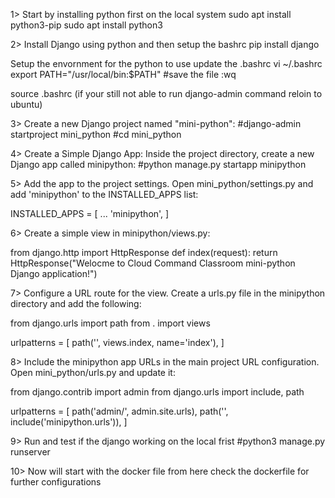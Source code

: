 
1>
Start by installing python first on the local system
 sudo apt install python3-pip
 sudo apt install python3

2>
Install Django using python and then setup the bashrc
pip install django

Setup the envornment for the python to use update the .bashrc
vi ~/.bashrc
export PATH="/usr/local/bin:$PATH"
#save the file :wq

source .bashrc
(if your still not able to run django-admin command reloin to ubuntu)

3>
Create a new Django project named "mini-python":
#django-admin startproject mini_python
#cd mini_python

4>
Create a Simple Django App:
Inside the project directory, create a new Django app called minipython:
#python manage.py startapp minipython

5>
Add the app to the project settings. Open mini_python/settings.py and add 'minipython' to the INSTALLED_APPS list:

INSTALLED_APPS = [
    ...
    'minipython',
]

6>
Create a simple view in minipython/views.py:

from django.http import HttpResponse
def index(request):
    return HttpResponse("Welocme to Cloud Command Classroom mini-python Django application!")

7>
Configure a URL route for the view. Create a urls.py file in the minipython directory and add the following:

from django.urls import path
from . import views

urlpatterns = [
    path('', views.index, name='index'),
]

8>
Include the minipython app URLs in the main project URL configuration. Open mini_python/urls.py and update it:

from django.contrib import admin
from django.urls import include, path

urlpatterns = [
    path('admin/', admin.site.urls),
    path('', include('minipython.urls')),
]

9>
Run and test if the django working on the local frist
#python3 manage.py runserver

10>
Now will start with the docker file from here check the dockerfile for further configurations

